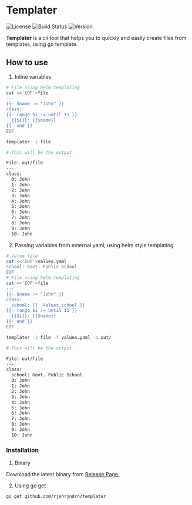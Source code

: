 # Templater

![License](https://img.shields.io/badge/license-MIT-green.svg) ![Build Status](https://img.shields.io/badge/build-passing-brightgreen.svg) ![Version](https://img.shields.io/badge/version-1.0.0-blue.svg)

**Templater** is a cli tool that helps you to quickly and easily create files from templates, using go template.

## How to use

1. Inline variables

```bash
# File using helm templating
cat <<'EOF'>file
---
{{- $name := "John" }}
class:
{{- range $i := until 11 }}
  {{$i}}: {{$name}}
{{- end }}
EOF

templater -i file

# This will be the output

File: out/file
---
class:
  0: John
  1: John
  2: John
  3: John
  4: John
  5: John
  6: John
  7: John
  8: John
  9: John
  10: John

```

2. Passing variables from external yaml, using helm style templating.
```bash
# Value file
cat <<'EOF'>values.yaml
school: Govt. Public School
EOF
# File using helm templating
cat <<'EOF'>file
---
{{- $name := "John" }}
class:
  school: {{ .Values.school }}
{{- range $i := until 11 }}
  {{$i}}: {{$name}}
{{- end }}
EOF

templater -i file -f values.yaml -o out/

# This will be the output

File: out/file
---
class:
  school: Govt. Public School
  0: John
  1: John
  2: John
  3: John
  4: John
  5: John
  6: John
  7: John
  8: John
  9: John
  10: John
```

### Installation

1. Binary

Download the latest binary from [Release Page.](https://github.com/rjshrjndrn/templater/releases)

2. Using go get

```bash
go get github.com/rjshrjndrn/templater
```
